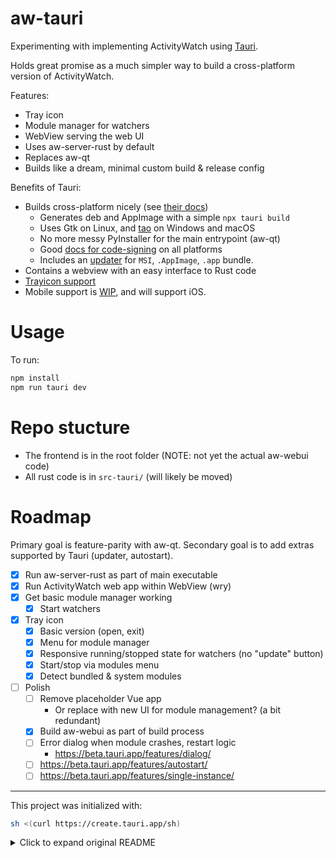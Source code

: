 aw-tauri
========

Experimenting with implementing ActivityWatch using [Tauri](https://tauri.app/).

Holds great promise as a much simpler way to build a cross-platform version of ActivityWatch.

Features:

 - Tray icon
 - Module manager for watchers
 - WebView serving the web UI
 - Uses aw-server-rust by default
 - Replaces aw-qt
 - Builds like a dream, minimal custom build & release config

Benefits of Tauri:

 - Builds cross-platform nicely (see [their docs](https://tauri.app/v1/guides/building/cross-platform))
   - Generates deb and AppImage with a simple `npx tauri build`
   - Uses Gtk on Linux, and [tao](https://github.com/tauri-apps/tao) on Windows and macOS
   - No more messy PyInstaller for the main entrypoint (aw-qt)
   - Good [docs for code-signing](https://tauri.app/v1/guides/distribution/sign-windows) on all platforms
   - Includes an [updater](https://tauri.app/v1/guides/distribution/updater) for `MSI`, `.AppImage`, `.app` bundle.
 - Contains a webview with an easy interface to Rust code
 - [Trayicon support](https://tauri.app/v1/guides/features/system-tray/)
 - Mobile support is [WIP](https://tauri.app/blog/2022/12/09/tauri-mobile-alpha/), and will support iOS.


# Usage

To run:

```sh
npm install
npm run tauri dev
```

# Repo stucture

 - The frontend is in the root folder (NOTE: not yet the actual aw-webui code)
 - All rust code is in `src-tauri/` (will likely be moved)

# Roadmap

Primary goal is feature-parity with aw-qt.
Secondary goal is to add extras supported by Tauri (updater, autostart).

 - [x] Run aw-server-rust as part of main executable
 - [x] Run ActivityWatch web app within WebView (wry)
 - [x] Get basic module manager working
     - [x] Start watchers
 - [x] Tray icon
     - [x] Basic version (open, exit)
     - [x] Menu for module manager
     - [x] Responsive running/stopped state for watchers (no "update" button)
     - [x] Start/stop via modules menu
     - [x] Detect bundled & system modules
 - [ ] Polish
     - [ ] Remove placeholder Vue app
         - Or replace with new UI for module management? (a bit redundant)
     - [x] Build aw-webui as part of build process
     - [ ] Error dialog when module crashes, restart logic
         - https://beta.tauri.app/features/dialog/
     - [ ] https://beta.tauri.app/features/autostart/
     - [ ] https://beta.tauri.app/features/single-instance/

---

This project was initialized with:

```sh
sh <(curl https://create.tauri.app/sh)
```

<details>
<summary>Click to expand original README</summary>

# Tauri + Vue 3 + TypeScript

This template should help get you started developing with Vue 3 and TypeScript in Vite. The template uses Vue 3 `<script setup>` SFCs, check out the [script setup docs](https://v3.vuejs.org/api/sfc-script-setup.html#sfc-script-setup) to learn more.

## Recommended IDE Setup

- [VS Code](https://code.visualstudio.com/) + [Volar](https://marketplace.visualstudio.com/items?itemName=Vue.volar) + [Tauri](https://marketplace.visualstudio.com/items?itemName=tauri-apps.tauri-vscode) + [rust-analyzer](https://marketplace.visualstudio.com/items?itemName=rust-lang.rust-analyzer)

## Type Support For `.vue` Imports in TS

Since TypeScript cannot handle type information for `.vue` imports, they are shimmed to be a generic Vue component type by default. In most cases this is fine if you don't really care about component prop types outside of templates. However, if you wish to get actual prop types in `.vue` imports (for example to get props validation when using manual `h(...)` calls), you can enable Volar's Take Over mode by following these steps:

1. Run `Extensions: Show Built-in Extensions` from VS Code's command palette, look for `TypeScript and JavaScript Language Features`, then right click and select `Disable (Workspace)`. By default, Take Over mode will enable itself if the default TypeScript extension is disabled.
2. Reload the VS Code window by running `Developer: Reload Window` from the command palette.

You can learn more about Take Over mode [here](https://github.com/johnsoncodehk/volar/discussions/471).

</details>
